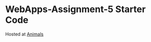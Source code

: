 # WebApps-Assignment-5 Starter Code
Hosted at [Animals](https://44-563-webapps-f21.github.io/webapps-s21-assignment-5-vanamamohith/animals.html)
